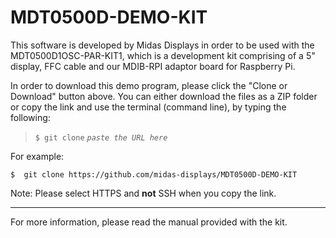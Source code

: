 # MDT0500D-DEMO-KIT
This software is developed by Midas Displays in order to be used with the MDT0500D1OSC-PAR-KIT1, which is a development kit comprising of a 5" display, FFC cable and our MDIB-RPI adaptor board for Raspberry Pi.

In order to download this demo program, please click the "Clone or Download" button above. 
You can either download the files as a ZIP folder or copy the link and use the terminal (command line), by typing the following:

>`$ git clone` *`paste the URL here`*

For example:
```
$  git clone https://github.com/midas-displays/MDT0500D-DEMO-KIT
```
Note: Please select HTTPS and **not** SSH when you copy the link.


___
For more information, please read the manual provided with the kit.

